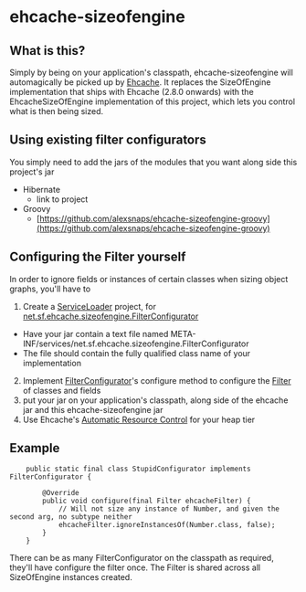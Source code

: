ehcache-sizeofengine
====================

What is this?
-------------

Simply by being on your application's classpath, ehcache-sizeofengine will automagically be picked up by [Ehcache](http://www.ehcache.org).
It replaces the SizeOfEngine implementation that ships with Ehcache (2.8.0 onwards) with the EhcacheSizeOfEngine implementation of this project, which lets you control what is then being sized.

Using existing filter configurators
-----------------------------------

You simply need to add the jars of the modules that you want along side this project's jar

 - Hibernate
    - link to project
 - Groovy
    - [https://github.com/alexsnaps/ehcache-sizeofengine-groovy](https://github.com/alexsnaps/ehcache-sizeofengine-groovy)

Configuring the Filter yourself
-------------------------------

In order to ignore fields or instances of certain classes when sizing object graphs, you'll have to
 1. Create a [ServiceLoader](http://docs.oracle.com/javase/6/docs/api/java/util/ServiceLoader.html) project, for [net.sf.ehcache.sizeofengine.FilterConfigurator](http://terracotta-oss.github.io/ehcache-sizeofengine/apidocs/net/sf/ehcache/sizeofengine/FilterConfigurator.html)
   - Have your jar contain a text file named META-INF/services/net.sf.ehcache.sizeofengine.FilterConfigurator
   - The file should contain the fully qualified class name of your implementation
 2. Implement [FilterConfigurator](http://terracotta-oss.github.io/ehcache-sizeofengine/apidocs/net/sf/ehcache/sizeofengine/FilterConfigurator.html)'s configure method to configure the [Filter](http://terracotta-oss.github.io/ehcache-sizeofengine/apidocs/net/sf/ehcache/sizeofengine/Filter.html) of classes and fields
 3. put your jar on your application's classpath, along side of the ehcache jar and this ehcache-sizeofengine jar
 4. Use Ehcache's [Automatic Resource Control](http://ehcache.org/documentation/arc) for your heap tier

Example
-------

        public static final class StupidConfigurator implements FilterConfigurator {

            @Override
            public void configure(final Filter ehcacheFilter) {
                // Will not size any instance of Number, and given the second arg, no subtype neither
                ehcacheFilter.ignoreInstancesOf(Number.class, false);
            }
        }

There can be as many FilterConfigurator on the classpath as required, they'll have configure the filter once.
The Filter is shared across all SizeOfEngine instances created.
